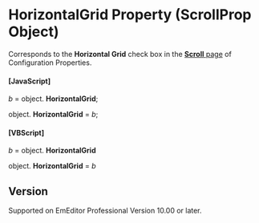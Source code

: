 # HorizontalGrid Property (ScrollProp Object)

Corresponds to the **Horizontal Grid** check box in the
[**Scroll** page](../../dlg/properties/scroll/index) of Configuration Properties.

#### \[JavaScript\]

_b_ =
object. **HorizontalGrid**;

object. **HorizontalGrid** = _b_;

#### \[VBScript\]

_b_ =
object. **HorizontalGrid**

object. **HorizontalGrid** = _b_

## Version

Supported on EmEditor Professional Version 10.00 or later.
